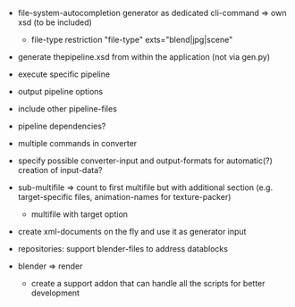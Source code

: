 * file-system-autocompletion generator as dedicated cli-command => own xsd (to be included)
  * file-type restriction "file-type" exts="blend|jpg|scene"
* generate thepipeline.xsd from within the application (not via gen.py)
* execute specific pipeline
* output pipeline options
* include other pipeline-files
* pipeline dependencies?
* multiple commands in converter


* specify possible converter-input and output-formats for automatic(?) creation of input-data?

* sub-multifile => count to first multifile but with additional section (e.g. target-specific files, animation-names for texture-packer)
  * multifile with target option

* create xml-documents on the fly and use it as generator input

* repositories: support blender-files to address datablocks
* blender => render
  * create a support addon that can handle all the scripts for better development